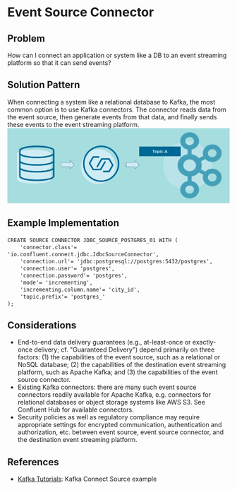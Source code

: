 # Event Source Connector

## Problem
How can I connect an application or system like a DB to an event streaming platform so that it can send events?

## Solution Pattern
When connecting a system like a relational database to Kafka, the most common option is to use Kafka connectors. The connector reads data from the event source, then generate events from that data, and finally sends these events to the event streaming platform.
![event-source-connector](img/event-source-connector.png)

## Example Implementation
```
CREATE SOURCE CONNECTOR JDBC_SOURCE_POSTGRES_01 WITH (
    'connector.class'= 'io.confluent.connect.jdbc.JdbcSourceConnector',
    'connection.url'= 'jdbc:postgresql://postgres:5432/postgres',
    'connection.user'= 'postgres',
    'connection.password'= 'postgres',
    'mode'= 'incrementing',
    'incrementing.column.name'= 'city_id',
    'topic.prefix'= 'postgres_'
);
```

## Considerations
* End-to-end data delivery guarantees (e.g., at-least-once or exactly-once delivery; cf. "Guaranteed Delivery") depend primarily on three factors: (1) the capabilities of the event source, such as a relational or NoSQL database; (2) the capabilities of the destination event streaming platform, such as Apache Kafka; and (3) the capabilities of the event source connector.
* Existing Kafka connectors: there are many such event source connectors readily available for Apache Kafka, e.g. connectors for relational databases or object storage systems like AWS S3.  See Confluent Hub for available connectors.
* Security policies as well as regulatory compliance may require appropriate settings for encrypted communication, authentication and authorization, etc. between event source, event source connector, and the destination event streaming platform.

## References
* [Kafka Tutorials](https://kafka-tutorials.confluent.io/connect-add-key-to-source/ksql.html): Kafka Connect Source example

